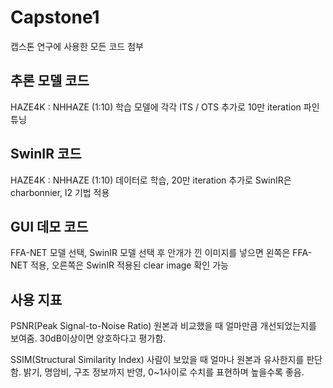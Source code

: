 # Capstone1
캡스톤 연구에 사용한 모든 코드 첨부

## 추론 모델 코드
HAZE4K : NHHAZE (1:10) 학습 모델에 각각 ITS / OTS 추가로 10만 iteration 파인튜닝

## SwinIR 코드
HAZE4K : NHHAZE (1:10) 데이터로 학습, 20만 iteration
추가로 SwinIR은 charbonnier, l2 기법 적용

## GUI 데모 코드
FFA-NET 모델 선택, SwinIR 모델 선택 후 
안개가 낀 이미지를 넣으면 왼쪽은 FFA-NET 적용, 오른쪽은 SwinIR 적용된 clear image
확인 가능

## 사용 지표
PSNR(Peak Signal-to-Noise Ratio)
원본과 비교했을 때 얼마만큼 개선되었는지를 보여줌. 30dB이상이면 양호하다고 평가함.

SSIM(Structural Similarity Index)
사람이 보았을 때 얼마나 원본과 유사한지를 판단함.
밝기, 명암비, 구조 정보까지 반영, 0~1사이로 수치를 표현하며 높을수록 좋음.
